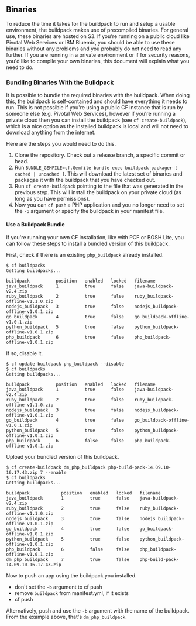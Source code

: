 ## Binaries

To reduce the time it takes for the buildpack to run and setup a usable environment, the buildpack makes use of precompiled binaries.  For general use, these binaries are hosted on S3.  If you're running on a public cloud like Pivotal Web Services or IBM Bluemix, you should be able to use these binaries without any problems and you probably do not need to read any further.  If you are running in a private environment or if for security reasons, you'd like to compile your own binaries, this document will explain what you need to do.


### Bundling Binaries With the Buildpack

It is possible to bundle the required binaries with the buildpack.  When doing this, the buildpack is self-contained and should have everything it needs to run.  This is not possible if you're using a public CF instance that is run by someone else (e.g. Pivotal Web Services), however if you're running a private cloud then you can install the buildpack (see `cf create-buildpack`), which is a nice option as the installed buildpack is local and will not need to download anything from the internet.

Here are the steps you would need to do this.

1. Clone the repository.  Check out a release branch, a specific commit or head.
1. Run `BUNDLE_GEMFILE=cf.Gemfile bundle exec buildpack-packager [ cached | uncached ]`.  This will download the latest set of binaries and packagae it with the buildpack that you have checked out.
1. Run `cf create-buildpack` pointing to the file that was generated in the previous step.  This will install the buildpack on your private cloud (as long as you have permissions).
1. Now you can `cf push` a PHP application and you no longer need to set the `-b` argument or specify the buildpack in your manifest file.

#### Use a Buildpack Bundle

If you're running your own CF installation, like with PCF or BOSH Lite, you can follow these steps to install a bundled version of this buildpack.

First, check if there is an existing `php_buildpack` already installed.

```
$ cf buildpacks
Getting buildpacks...

buildpack          position   enabled   locked   filename
java_buildpack     1          true      false    java-buildpack-v2.4.zip
ruby_buildpack     2          true      false    ruby_buildpack-offline-v1.1.0.zip
nodejs_buildpack   3          true      false    nodejs_buildpack-offline-v1.0.1.zip
go_buildpack       4          true      false    go_buildpack-offline-v1.0.1.zip
python_buildpack   5          true      false    python_buildpack-offline-v1.0.1.zip
php_buildpack      6          true      false    php_buildpack-offline-v1.0.1.zip
```

If so, disable it.

```
$ cf update-buildpack php_buildpack --disable
$ cf buildpacks
Getting buildpacks...

buildpack          position   enabled   locked   filename
java_buildpack     1          true      false    java-buildpack-v2.4.zip
ruby_buildpack     2          true      false    ruby_buildpack-offline-v1.1.0.zip
nodejs_buildpack   3          true      false    nodejs_buildpack-offline-v1.0.1.zip
go_buildpack       4          true      false    go_buildpack-offline-v1.0.1.zip
python_buildpack   5          true      false    python_buildpack-offline-v1.0.1.zip
php_buildpack      6          false     false    php_buildpack-offline-v1.0.1.zip
```

Upload your bundled version of this buildpack.

```
$ cf create-buildpack dm_php_buildpack php-build-pack-14.09.10-16.17.43.zip 7 --enable
$ cf buildpacks
Getting buildpacks...

buildpack            position   enabled   locked   filename
java_buildpack       1          true      false    java-buildpack-v2.4.zip
ruby_buildpack       2          true      false    ruby_buildpack-offline-v1.1.0.zip
nodejs_buildpack     3          true      false    nodejs_buildpack-offline-v1.0.1.zip
go_buildpack         4          true      false    go_buildpack-offline-v1.0.1.zip
python_buildpack     5          true      false    python_buildpack-offline-v1.0.1.zip
php_buildpack        6          false     false    php_buildpack-offline-v1.0.1.zip
dm_php_buildpack     7          true      false    php-build-pack-14.09.10-16.17.43.zip
```

Now to push an app using the buildpack you installed.

  - don't set the `-b` argument to cf push
  - remove `buildpack` from manifest.yml, if it exists
  - cf push

Alternatively, push and use the `-b` argument with the name of the buildpack.  From the example above, that's `dm_php_buildpack`.


[PyEnv]:https://github.com/yyuu/pyenv

